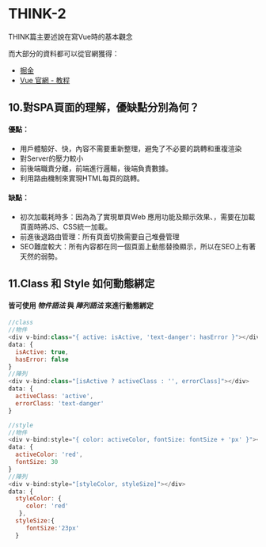 # THINK-2

THINK篇主要述說在寫Vue時的基本觀念

而大部分的資料都可以從官網獲得：

* [掘金](https://juejin.im/post/5d59f2a451882549be53b170) 
* [Vue 官網 - 教程](https://cn.vuejs.org/v2/guide/)

## 10.對SPA頁面的理解，優缺點分別為何？

#### 優點：

* 用戶體驗好、快，內容不需要重新整理，避免了不必要的跳轉和重複渲染 
* 對Server的壓力較小 
* 前後端職責分離，前端進行邏輯，後端負責數據。 
* 利用路由機制來實現HTML每頁的跳轉。

#### 缺點：

* 初次加載耗時多：因為為了實現單頁Web 應用功能及顯示效果、，需要在加載頁面時將JS、CSS統一加載。 
* 前進後退路由管理：所有頁面切換需要自己堆疊管理 
* SEO難度較大：所有內容都在同一個頁面上動態替換顯示，所以在SEO上有著天然的弱勢。

## 11.Class 和 Style 如何動態綁定

#### 皆可使用 _**物件語法**_ 與 _**陣列語法**_ 來進行動態綁定

```javascript
//class
//物件
<div v-bind:class="{ active: isActive, 'text-danger': hasError }"></div>
data: {
  isActive: true,
  hasError: false
}
//陣列
<div v-bind:class="[isActive ? activeClass : '', errorClass]"></div>
data: {
  activeClass: 'active',
  errorClass: 'text-danger'
}
```

```javascript
//style
//物件
<div v-bind:style="{ color: activeColor, fontSize: fontSize + 'px' }"></div>
data: {
  activeColor: 'red',
  fontSize: 30
}
//陣列
<div v-bind:style="[styleColor, styleSize]"></div>
data: {
  styleColor: {
     color: 'red'
   },
  styleSize:{
     fontSize:'23px'
  }
```



